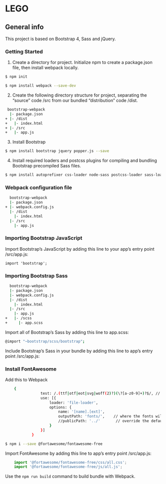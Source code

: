 # LEGO

## General info

This project is based on Bootstrap 4, Sass and jQuery. 

### Getting Started

1) Create a directory for project. Initialize npm to create a package.json file, then install webpack locally.

```sh
$ npm init 

$ npm install webpack --save-dev
```
2) Create the following directory structure for project, separating the “source” code /src from our bundled “distribution” code /dist.
```sh
 bootstrap-webpack
  |- package.json
+ |- /dist
+   |- index.html
+ |- /src
+   |- app.js
```
3) Install Bootstrap
```sh
$ npm install bootstrap jquery popper.js --save
```
4) Install required loaders and postcss plugins for compiling and bundling Bootstrap precompiled Sass files.
```sh
$ npm install autoprefixer css-loader node-sass postcss-loader sass-loader style-loader --save-dev
```
### Webpack configuration file
```sh
  bootstrap-webpack
  |- package.json
+ |- webpack.config.js
  |- /dist
    |- index.html
  |- /src
    |- app.js
  ```  
    
### Importing Bootstrap JavaScript

Import Bootstrap’s JavaScript by adding this line to your app’s entry point /src/app.js:

``` import 'bootstrap'; ```

### Importing Bootstrap Sass
```sh
  bootstrap-webpack
  |- package.json
  |- webpack.config.js
  |- /dist
    |- index.html
  |- /src
    |- app.js
+   |- /scss
+     |- app.scss
```
Import all of Bootstrap’s Sass by adding this line to app.scss:
```sh
@import "~bootstrap/scss/bootstrap";
```
Include Bootstrap’s Sass in your bundle by adding this line to app’s entry point /src/app.js:

### Install FontAwesome

Add this to Webpack
```sh
	{
                test: /.(ttf|otf|eot|svg|woff(2)?)(\?[a-z0-9]+)?$/, // For Font Awesome
                use: [{
                    loader: 'file-loader',
                    options: {
                        name: '[name].[ext]',
                        outputPath: 'fonts/',    // where the fonts will go
                        //publicPath: '../'       // override the default path
                    }
                }]
            }
```
```sh
$ npm i --save @fortawesome/fontawesome-free
```
Import FontAwesome by adding this line to app’s entry point /src/app.js:
```js
	import '@fortawesome/fontawesome-free/css/all.css';
	import '@fortawesome/fontawesome-free/js/all.js';
```
Use the ``` npm run build ``` command to build bundle with Webpack.






